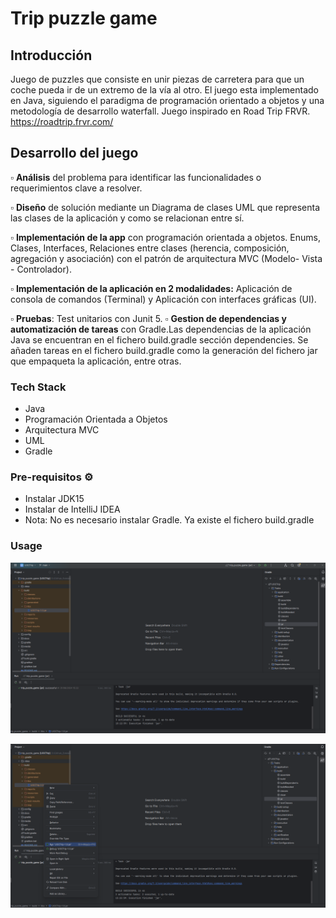 # Trip puzzle game

## Introducción
Juego de puzzles que consiste en unir piezas de carretera para que un coche pueda ir de un extremo de la vía al otro. El juego esta implementado en Java, siguiendo el paradigma de programación orientado a objetos y una metodología de desarrollo waterfall. Juego inspirado en Road Trip FRVR. https://roadtrip.frvr.com/

## Desarrollo del juego

▫️ **Análisis**  del problema para identificar las funcionalidades o requerimientos clave a resolver.

▫️ **Diseño** de solución  mediante  un Diagrama  de clases UML  que representa las clases  de la aplicación y como se relacionan entre sí.

▫️ **Implementación de la app**  con programación orientada a objetos. Enums, Clases, Interfaces, Relaciones entre clases (herencia, composición, agregación y asociación) con el patrón de arquitectura MVC (Modelo- Vista - Controlador).

▫️ **Implementación de la aplicación en 2 modalidades:** Aplicación de consola de comandos (Terminal) y Aplicación con interfaces gráficas (UI).

▫️ **Pruebas**: Test unitarios con Junit 5.
▫️ **Gestion de dependencias y automatización de tareas** con Gradle.Las dependencias de la aplicación Java se encuentran en el fichero build.gradle sección dependencies. Se añaden tareas en el fichero build.gradle  como  la generación del fichero jar que empaqueta la aplicación, entre otras.

### Tech Stack
* Java
* Programación Orientada a Objetos
* Arquitectura MVC 
* UML
* Gradle


### Pre-requisitos ⚙️
* Instalar JDK15
* Instalar de IntelliJ IDEA
* Nota: No es necesario instalar Gradle. Ya existe el fichero build.gradle


### Usage 

![Generar el .jar  para lanzar la aplicación](https://github.com/estelacode/trip_puzzle_game/blob/main/media/gradle_task_jar.png)

![ Arrancar la aplicación](https://github.com/estelacode/trip_puzzle_game/blob/main/media/run_jar_idea.png)
